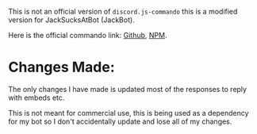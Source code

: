 This is not an official version of `discord.js-commando` this is a modified version for JackSucksAtBot (JackBot).

Here is the official commando link: [Github](https://github.com/discordjs/Commando), [NPM](https://www.npmjs.com/package/discord.js-commando).

# Changes Made:
The only changes I have made is updated most of the responses to reply with embeds etc. 

This is not meant for commercial use, this is being used as a dependency for my bot so I don't accidentally update and lose all of my changes.